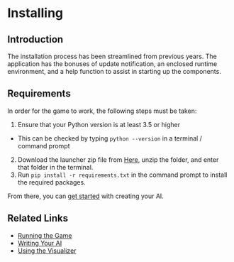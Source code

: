 # Installing

## Introduction
The installation process has been streamlined from previous years. The application
has the bonuses of update notification, an enclosed runtime environment, and a help
function to assist in starting up the components.

## Requirements
In order for the game to work, the following steps must be taken:
1. Ensure that your Python version is at least 3.5 or higher
  - This can be checked by typing `python --version` in a terminal / command prompt
2. Download the launcher zip file from [Here](), unzip the folder, and enter that folder in the terminal.
3. Run `pip install -r requirements.txt` in the command prompt to install the required packages.

From there, you can [get started](getting_started.md) with creating your AI.

## Related Links
* [Running the Game](running_the_game.md)
* [Writing Your AI](writing_your_ai.md)
* [Using the Visualizer](using_the_visualizer.md)
